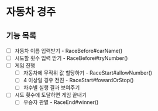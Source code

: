 # 자동차 경주

## 기능 목록
- [ ] 자동차 이름 입력받기 - RaceBefore#carName()
- [ ] 시도할 횟수 입력 받기 - RaceBefore#tryNumber()
- [ ] 게임 진행
  - [ ] 자동차에 무작위 값 할당하기 - RaceStart#allowNumber()
  - [ ] 4 이상일 경우 전진 - RaceStart#fowardOrStop()
  - [ ] 차수별 실행 결과 보여주기
- [ ] 시도 횟수에 도달하면 게임 끝내기
  - [ ] 우승자 판별 - RaceEnd#winner()